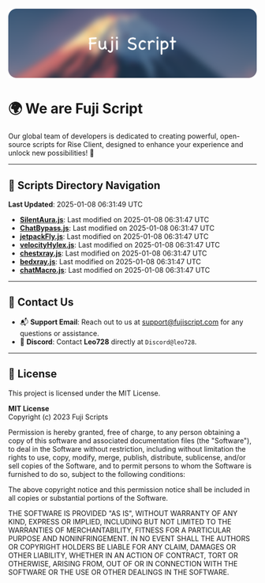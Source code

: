 ![Banner](.github/b.webp)

# 🌍 **We are Fuji Script**

Our global team of developers is dedicated to creating powerful, open-source scripts for Rise Client, designed to enhance your experience and unlock new possibilities! 🌟

---
<!-- SCRIPTS_NAVIGATION_START -->
## 📂 **Scripts Directory Navigation**

**Last Updated**: 2025-01-08 06:31:49 UTC

- **[SilentAura.js](scripts/SilentAura.js)**: Last modified on 2025-01-08 06:31:47 UTC
- **[ChatBypass.js](scripts/ChatBypass.js)**: Last modified on 2025-01-08 06:31:47 UTC
- **[jetpackFly.js](scripts/jetpackFly.js)**: Last modified on 2025-01-08 06:31:47 UTC
- **[velocityHylex.js](scripts/velocityHylex.js)**: Last modified on 2025-01-08 06:31:47 UTC
- **[chestxray.js](scripts/chestxray.js)**: Last modified on 2025-01-08 06:31:47 UTC
- **[bedxray.js](scripts/bedxray.js)**: Last modified on 2025-01-08 06:31:47 UTC
- **[chatMacro.js](scripts/chatMacro.js)**: Last modified on 2025-01-08 06:31:47 UTC

<!-- SCRIPTS_NAVIGATION_END -->

---

## 💬 **Contact Us**  
- 📬 **Support Email**: Reach out to us at [support@fujiscript.com](mailto:support@fujiscript.com) for any questions or assistance.  
- 💬 **Discord**: Contact **Leo728** directly at `Discord@leo728`.

---

## 📜 **License**

This project is licensed under the MIT License.  

**MIT License**  
Copyright (c) 2023 Fuji Scripts  

Permission is hereby granted, free of charge, to any person obtaining a copy of this software and associated documentation files (the "Software"), to deal in the Software without restriction, including without limitation the rights to use, copy, modify, merge, publish, distribute, sublicense, and/or sell copies of the Software, and to permit persons to whom the Software is furnished to do so, subject to the following conditions:  

The above copyright notice and this permission notice shall be included in all copies or substantial portions of the Software.  

THE SOFTWARE IS PROVIDED "AS IS", WITHOUT WARRANTY OF ANY KIND, EXPRESS OR IMPLIED, INCLUDING BUT NOT LIMITED TO THE WARRANTIES OF MERCHANTABILITY, FITNESS FOR A PARTICULAR PURPOSE AND NONINFRINGEMENT. IN NO EVENT SHALL THE AUTHORS OR COPYRIGHT HOLDERS BE LIABLE FOR ANY CLAIM, DAMAGES OR OTHER LIABILITY, WHETHER IN AN ACTION OF CONTRACT, TORT OR OTHERWISE, ARISING FROM, OUT OF OR IN CONNECTION WITH THE SOFTWARE OR THE USE OR OTHER DEALINGS IN THE SOFTWARE.  
